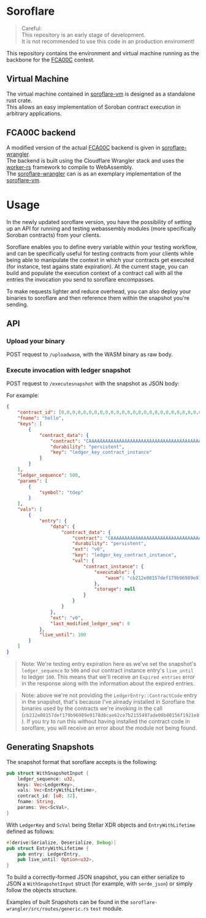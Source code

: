 # Soroflare
> Careful:  
> This repository is an early stage of development.   
> It is not recommended to use this code in an production enviroment!

This repository contains the environment and virtual machine running as the backbone for the [FCA00C][fca00c] contest.  

## Virtual Machine 
The virtual machine contained in [soroflare-vm] is designed as a standalone rust crate.  
This allows an easy implementation of Soroban contract execution in arbitrary applications.

## FCA00C backend
A modified version of the actual [FCA00C][fca00c] backend is given in [soroflare-wrangler].  
The backend is built using the Cloudflare Wrangler stack and uses the [worker-rs] framework to compile to
WebAssembly.  
The [soroflare-wrangler] can is as an exemplary implementation of the [soroflare-vm].


[fca00c]: https://fca00c.com
[soroflare-vm]: ./soroflare-vm/
[soroflare-wrangler]: ./soroflare-wrangler/
[worker-rs]: https://github.com/cloudflare/workers-rs


# Usage

In the newly updated soroflare version, you have the possibility of setting up an API for running and testing webassembly modules (more specifically Soroban contracts) from your clients.

Soroflare enables you to define every variable within your testing workflow, and can be specifically useful for testing contracts from your clients while being able to manipulate
the context in which your contracts get executed (for instance, test agains state expiration). At the current stage, you can build and populate the execution context of a contract call with all the
entries the invocation you send to soroflare encompasses.

To make requests lighter and reduce overhead, you can also deploy your binaries to soroflare and then reference them within the snapshot you're sending.

## API

### Upload your binary

POST request to `/uploadwasm`, with the WASM binary as raw body.


### Execute invocation with ledger snapshot

POST request to `/executesnapshot` with the snapshot as JSON body:

For example:

```json
{
    "contract_id": [0,0,0,0,0,0,0,0,0,0,0,0,0,0,0,0,0,0,0,0,0,0,0,0,0,0,0,0,0,0,0,0],
    "fname": "hello",
    "keys": [
        {
            "contract_data": {
                "contract": "CAAAAAAAAAAAAAAAAAAAAAAAAAAAAAAAAAAAAAAAAAAAAAAAAAAABSC4",
                "durability": "persistent",
                "key": "ledger_key_contract_instance"
            }
        }
    ],
    "ledger_sequence": 500,
    "params": [
        {
            "symbol": "tdep"
        }
    ],
    "vals": [
        {
            "entry": {
                "data": {
                    "contract_data": {
                        "contract": "CAAAAAAAAAAAAAAAAAAAAAAAAAAAAAAAAAAAAAAAAAAAAAAAAAAABSC4",
                        "durability": "persistent",
                        "ext": "v0",
                        "key": "ledger_key_contract_instance",
                        "val": {
                            "contract_instance": {
                                "executable": {
                                    "wasm": "cb212e08157def179b96989e9178d8cae62ce7b2155497ade08b08156f1921e8"
                                },
                                "storage": null
                            }
                        }
                    }
                },
                "ext": "v0",
                "last_modified_ledger_seq": 0
            },
            "live_until": 100
        }
    ]
}
```

> Note: We're testing entry expiration here as we've set the snapshot's `ledger_sequence` to `500` and our contract instance entry's `live_until` to ledger `100`. This means that we'll receive an `Expired entries` error in the response along with the information about the expired entries.

> Note: above we're not providing the `LedgerEntry::ContractCode` entry in the snapshot, that's because I've already installed in Soroflare the binaries used by the contracts we're invoking in the call (`cb212e08157def179b96989e9178d8cae62ce7b2155497ade08b08156f1921e8`).
> If you try to run this without having installed the contract code in soroflare, you will receive an error about the module not being found.

## Generating Snapshots

The snapshot format that soroflare accepts is the following:

```rust
pub struct WithSnapshotInput {
    ledger_sequence: u32,
    keys: Vec<LedgerKey>,
    vals: Vec<EntryWithLifetime>,
    contract_id: [u8; 32],
    fname: String,
    params: Vec<ScVal>,
}
```

With `LedgerKey` and `ScVal` being Stellar XDR objects and `EntryWithLifetime` defined as follows:

```rust
#[derive(Serialize, Deserialize, Debug)]
pub struct EntryWithLifetime {
    pub entry: LedgerEntry,
    pub live_until: Option<u32>,
}
```

To build a correctly-formed JSON snapshot, you can either serialize to JSON a `WithSnapshotInput` struct (for example, with `serde_json`) or simply follow the objects structure. 

Examples of built Snapshots can be found in the `soroflare-wrangler/src/routes/generic.rs` `test` module.
